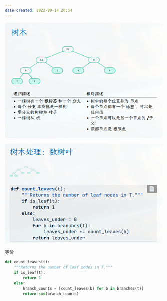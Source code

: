 ```yaml
---
date created: 2022-09-14 20:54
---
```


![](./attachments/Pasted%20image%2020220914204303.png)

![](./attachments/Pasted%20image%2020220914204738.png)

等价

```python
def count_leaves(t):
    """Returns the number of leaf nodes in T."""
    if is_leaf(t):
        return 1
    else:
        branch_counts = [count_leaves(b) for b in branches(t)]
        return sum(branch_counts)
```
